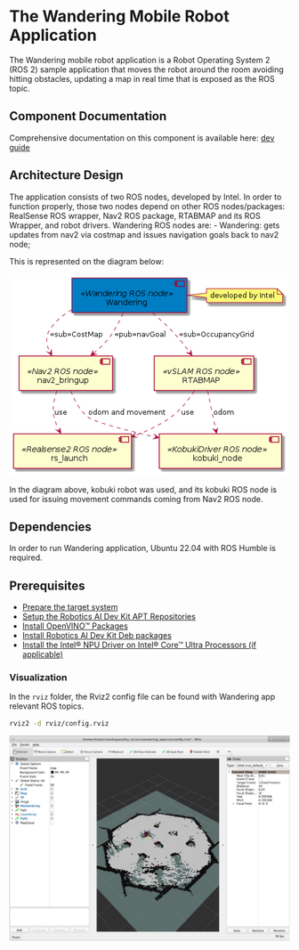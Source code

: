 # The Wandering Mobile Robot Application

The Wandering mobile robot application is a Robot Operating System 2 (ROS 2) sample application that moves the robot around the room avoiding hitting obstacles, updating a map in real time that is exposed as the ROS topic.

## Component Documentation

Comprehensive documentation on this component is available here: [dev guide](https://docs.openedgeplatform.intel.com/edge-ai-suites/robotics-ai-suite/main/robotics/dev_guide/tutorials_amr/navigation/wandering_app/index.html)

## Architecture Design

The application consists of two ROS nodes, developed by Intel. In order to function properly, those two nodes depend on other ROS nodes/packages: RealSense ROS wrapper, Nav2 ROS package, RTABMAP and its ROS Wrapper, and robot drivers. Wandering ROS nodes are:
    - Wandering: gets updates from nav2 via costmap and issues navigation goals back to nav2 node;

This is represented on the diagram below:

![Screenshot](images/wandering_arch.png)

In the diagram above, kobuki robot was used, and its kobuki ROS node is used for issuing movement commands coming from Nav2 ROS node.

## Dependencies

In order to run Wandering application, Ubuntu 22.04 with ROS Humble is required.

## Prerequisites

- [Prepare the target system](https://docs.openedgeplatform.intel.com/edge-ai-suites/robotics-ai-suite/main/robotics/gsg_robot/prepare-system.html)
- [Setup the Robotics AI Dev Kit APT Repositories](https://docs.openedgeplatform.intel.com/robotics-ai-suite/robotics-ai-suite/main/robotics/gsg_robot/apt-setup.html)
- [Install OpenVINO™ Packages](https://docs.openedgeplatform.intel.com/robotics-ai-suite/robotics-ai-suite/main/robotics/gsg_robot/install-openvino.html)
- [Install Robotics AI Dev Kit Deb packages](https://docs.openedgeplatform.intel.com/robotics-ai-suite/robotics-ai-suite/main/robotics/gsg_robot/install.html)
- [Install the Intel® NPU Driver on Intel® Core™ Ultra Processors (if applicable)](https://docs.openedgeplatform.intel.com/robotics-ai-suite/robotics-ai-suite/main/robotics/gsg_robot/install-npu-driver.html)

### Visualization

In the `rviz` folder, the Rviz2 config file can be found with Wandering app relevant ROS topics.

```bash
rviz2 -d rviz/config.rviz
```

![Screenshot](rviz/Rviz_config.jpg)
